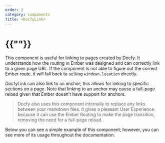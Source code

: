 ```yaml
---
order: 2
category: components
title: <DocfyLink>
---
```


# {{"<DocfyLink>"}}

This component is useful for linking to pages created by Docfy. It understands
how the routing in Ember was designed and can correctly link to a given page URL.
If the component is not able to figure out the correct Ember route, it will fall
back to setting `windown.location` directly.

DocfyLink can also link to an anchor; this allows for linking to specific sections
on a page. Note that linking to an anchor may cause a full-page reload given that
Ember doesn't have support for anchors.

> Docfy also uses this component internally to replace any links between your
> markdown files. It gives a pleasant User Experience because it can use the
> Ember Routing to make the page transition, removing the need for a full-page reload.


Below you can see a simple example of this component; however, you can see more
of its usage throughout the documentation.
